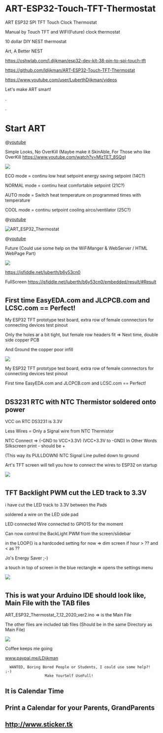 # ART-ESP32-Touch-TFT-Thermostat

ART ESP32 SPI TFT Touch Clock Thermostat	

Manual by Touch TFT and WIFI(Future) clock thermostat

10 dollar DIY NEST thermostat	


Art, A Better NEST	


https://oshwlab.com/l.dijkman/esp32-dev-kit-38-pin-to-spi-touch-tft	


https://github.com/ldijkman/ART-ESP32-Touch-TFT-Thermostat	



https://www.youtube.com/user/LuberthDijkman/videos







Let's make ART smart!


.	

.	
#	
# Start ART	

@[youtube](http://youtu.be/qNYT64CaLEI)	

Simple Looks, No OverKill (Maybe make it SkinAble, For Those who like OverKill https://www.youtube.com/watch?v=MlzTET_8SQg)

<img src="https://image.easyeda.com/pullimage/0pvffSdQuBwEW5eRixJsPd3uQcttBgp2v1z47P3t.jpeg">

ECO mode = continu low heat setpoint energy saving setpoint (14C?)

NORMAL mode = continu heat comfortable setpoint (21C?)

AUTO mode = Switch heat temperature on programmed times with temperature

COOL mode = continu setpoint cooling airco/ventilator (25C?)


@[youtube](http://youtu.be/qNYT64CaLEI)	

![ART_ESP32_Thermostat](https://user-images.githubusercontent.com/45427770/101690375-8d377400-3a6d-11eb-8191-ab8abd6a1b2d.png)	

@[youtube](http://youtu.be/qNYT64CaLEI)	

Future (Could use some help on the WiFiManger & WebServer / HTML WebPage Part)

<img src="https://image.easyeda.com/pullimage/A4bHd1cMRSmGSywTSo8FhNrSkIzuRznVZiUuAgie.jpeg">	

https://jsfiddle.net/luberth/b6y53cn0	

FullScreen https://jsfiddle.net/luberth/b6y53cn0/embedded/result/#Result	


#	
## First time EasyEDA.com and JLCPCB.com and LCSC.com == Perfect!	

My ESP32 TFT prototype test board, extra row of female connnectors for connecting devices test pinout

Only the holes ar a bit tight, but female row headers fit => Next time, double side copper PCB

And Ground the copper poor infill

<img src="https://github.com/ldijkman/ART-ESP32-Touch-TFT-Thermostat/blob/main/ESP32_SPI_touch_TFT_PCB.jpeg">	

My ESP32 TFT prototype test board, extra row of female connnectors for connecting devices test pinout	

First time EasyEDA.com and JLCPCB.com and LCSC.com == Perfect!	

#
## DS3231 RTC with NTC Thermistor soldered onto power 

VCC on RTC DS3231 is 3.3V

Less Wires = Only a Signal wire from NTC Thermistor

NTC Connect => (-GND to VCC+3.3V) (VCC+3.3V to -GND) In Other Words Silkscreen print - should be + 

(This way its PULLDOWN) NTC Signal Line pulled down to ground

Art's TFT screen will tell you how to connect the wires to ESP32 on startup

<img src="https://github.com/ldijkman/ART-ESP32-Touch-TFT-Thermostat/blob/main/RTC_DS3231_NTC_Thermistor.jpg">


#
## TFT Backlight PWM cut the LED track to 3.3V

i have cut the LED track to 3.3V between the Pads

soldered a wire on the LED side pad

LED connected Wire connected to GPIO15 for the moment

Can now control the BackLight PWM from the screen/slidebar

in the LOOP{} is a hardcoded setting for now => dim screen if hour > ?? and < as ??

Jo's Energy Saver ;-)

a touch in top of screen in the blue rectangle => opens the settings menu

<img src="https://github.com/ldijkman/ART-ESP32-Touch-TFT-Thermostat/blob/main/Art_Thermostat_backlight_PWM.jpg">



#	
## This is wat your Arduino IDE should look like, Main File with the TAB files	

ART_ESP32_Thermostat_7_12_2020_ver2.ino => is the Main File	

The other files are included tab files (Should be in the same Directory as Main File)	

<img src="https://image.easyeda.com/pullimage/VNE6BX0bdmtFa41PH79R6Qq3eSFhpZg6qHJ66yZu.jpeg">	



Coffee keeps me going	

www.paypal.me/LDijkman	






      WANTED, Boring Bored People or Students, I could use some help?!  ;-) 	
                      Make YourSelf UseFull!	



## It is Calendar Time	
## Print a Calendar for your Parents, GrandParents	
## http://www.sticker.tk
